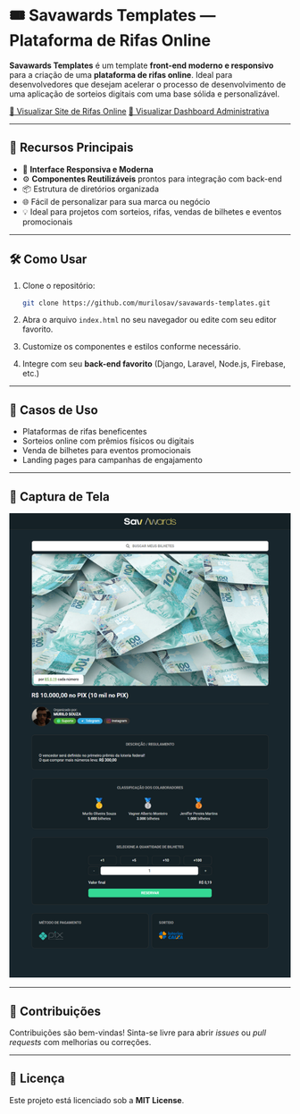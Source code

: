 # 🎟️ Savawards Templates — Plataforma de Rifas Online

**Savawards Templates** é um template **front-end moderno e responsivo** para a criação de uma **plataforma de rifas online**. Ideal para desenvolvedores que desejam acelerar o processo de desenvolvimento de uma aplicação de sorteios digitais com uma base sólida e personalizável.

[🔗 Visualizar Site de Rifas Online](https://murilosav.github.io/savawards-templates/) 
[🔗 Visualizar Dashboard Administrativa](https://murilosav.github.io/savawards-templates/admin_dashboard/dashboard-admin.html)

---

## 🚀 Recursos Principais

- 🎨 **Interface Responsiva e Moderna**  
- ⚙️ **Componentes Reutilizáveis** prontos para integração com back-end  
- 📦 Estrutura de diretórios organizada  
- 🌐 Fácil de personalizar para sua marca ou negócio  
- 💡 Ideal para projetos com sorteios, rifas, vendas de bilhetes e eventos promocionais  

---

## 🛠️ Como Usar

1. Clone o repositório:
   ```bash
   git clone https://github.com/murilosav/savawards-templates.git
   ```

2. Abra o arquivo `index.html` no seu navegador ou edite com seu editor favorito.

3. Customize os componentes e estilos conforme necessário.

4. Integre com seu **back-end favorito** (Django, Laravel, Node.js, Firebase, etc.)

---

## 🧩 Casos de Uso

- Plataformas de rifas beneficentes  
- Sorteios online com prêmios físicos ou digitais  
- Venda de bilhetes para eventos promocionais  
- Landing pages para campanhas de engajamento  

---

## 📸 Captura de Tela

![Visual da plataforma](./images/screenshot.png)

---

## 🤝 Contribuições

Contribuições são bem-vindas! Sinta-se livre para abrir *issues* ou *pull requests* com melhorias ou correções.

---

## 📄 Licença

Este projeto está licenciado sob a **MIT License**.